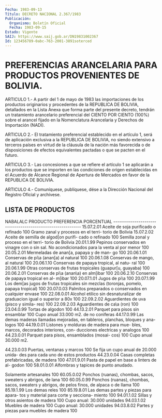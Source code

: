 ```yaml
---
Fecha: 1983-09-13
Título: DECRETO NACIONAL 2.367/1983
Publicación:
  Organismo: Boletín Oficial
  Fecha: 1983-09-15
Estado: Vigente
SAIJ: https://www.saij.gob.ar/DN19831002367
Id: 123456789-0abc-763-2001-3891soterced
---
```

# PREFERENCIAS ARANCELARIA PARA PRODUCTOS PROVENIENTES DE BOLIVIA.

<a id="1"></a>
ARTICULO  1.-  A  partir del 1 de mayo de 1983 las importaciones de los  productos  originarios   y  procedentes  de  la  REPUBLICA  DE BOLIVIA, detallados en la Lista  Anexa que forma parte del presente decreto,  tendrán  un  tratamiento  arancelario   preferencial  del CIENTO POR CIENTO (100%) sobre el arancel fijado en la Nomenclatura   Arancelaria  y  Derechos  de  Importación    (NADI).

<a id="2"></a>
ARTICULO    2.-  El  tratamiento  preferencial  establecido  en  el artículo  1,  será  de  aplicación  exclusiva  a  la  REPUBLICA  DE BOLIVIA, no siendo  extensivo  a  terceros  países  en virtud de la cláusula de la nación más favorecida o de disposiciones  de efectos equivalentes pactadas o que se pacten en el futuro.

<a id="3"></a>
ARTICULO  3.-  Las  concesiones  a  que se refiere el artículo 1 se aplicarán a los productos que se importen  en  las  condiciones  de origen  establecidas  en el Acuerdo de Alcance Regional de Apertura de Mercados en favor de la REPUBLICA DE BOLIVIA.

<a id="4"></a>
ARTICULO  4.- Comuníquese, publíquese, dése a la Dirección Nacional del Registro Oficial y archívese.

## LISTA DE PRODUCTOS

<a id="1"></a>
NABALALC              PRODUCTO                  PREFERENCIA                                                 PORCENTUAL ------------------------------------------------------------- 15.07.2.01  Aceite de soja purificado o refinado     100            Gramo zanal y procesos en el terri-            torio de Bolivia 15.07.2.02  Aceite de semilla de algod[on purifi-            cado o refinado                          100            Semilla zonal y proceso en el terri-            torio de Bolivia 20.01.1.99  Pepinos conservados en vinagre con o            sin sal. No acondicionados para la            venta al por menor                       100 20.05.2.01  Mermeladas de anan[a, papaya y de man-            go                                       100 20.06.1.01  Conservas de pi\a (anan[a) al natural    100 20.06.1.08  Conservas de mango, al natural           100 20.06.1.10  Conservas de papaya tropical, al natu-            ral                                      100 20.06.1.99  Otras conservas de frutas tropicales            (guapur[u, guayaba)                      100 20.06.2.01  Conservas de pi\a (anan\a) en alm[ibar   100 20.06.2.10  Conservas de papaya tropical en al-            m[ibar                                   100 20.07.1.01  Jugos de pi\a                            100 20.07.1.99  Los dem[as jugos de frutas tropicales            sin mezclas (toronjas, pomelo, papaya            tropical)                                100 20.07.0.03  Palmitos preparados o conservados en            cualquier envase                         100 22.08.0.01  Alcohol etilico sin desnaturalizar de            graduacion igual o superior a 80x        100 22.09.2.02  Aguardientes de uva (pisco y simila-            res)                                     100 22.09.2.03  Aguardientes de ca\a (ron)               100 23.04.0.99  Tortas de algodon                        100 44.13.2.01  Parquet para pisos sin ensamblar         100            Cupo anual 33.000 m2. de no coniferas 44.17.0.99  Las demas maderas llamadas mejoradas,            en tableros, planchas, bloques y ana-            logos                                    100 44.19.0.01  Listones y molduras de madera para mue-            bles, marcos, decorados interiores, con-            ducciones electricas y analogos          100 44.23.0.01  Parquet para pisos, ensamblados (mosai-            cos)                                     100            Cupo anual 30.000 m2.

44.23.0.03  Puertas, ventanas y marcos               100            Se fija un cupo anual de 20.000 unida-            des para cada uno de estos productos 44.23.0.04  Casas completas prefabricadas, de madera 100 47.01.9.01  Pasta de papel en base a linters de al-            godon                                    100 58.01.0.01  Alfombras y tapices de punto anudado.

Solamente artesanales                    100 60.05.0.02  Ponchos (ruanas), chombas, sacos,            sweaters y abrigos, de lana              100 60.05.0.99  Ponchos (ruanas), chombas, sacos,            sweaters y abrigos, de pelos finos,            de alpaca o de llama                     100 85.19.1.99  Los demas reles                          100 85.19.8.01  Las demas partes y piezas para apara-            tos y material para corte y secciona-            miento                                    100 94.01.1.02  Sillas y otros asientos de madera        100            Cupo anual: 30.000 unidades 94.03.1.02  Muebles de madera                        100            Cupo anual: 30.000 unidades 94.03.8.02    Partes y piezas para muebles de madera 100